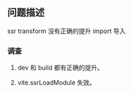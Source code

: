 ## 问题描述

ssr transform 没有正确的提升 import 导入

### 调查

1. dev 和 build 都有正确的提升。

2. vite.ssrLoadModule 失效。
